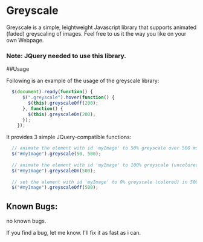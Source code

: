 # Greyscale

Greyscale is a simple, leightweight Javascript library that supports animated (faded) greyscaling of images.
Feel free to us it the way you like on your own Webpage.

### Note: JQuery needed to use this library.

##Usage

Following is an example of the usage of the greyscale library:
```Javascript
  $(document).ready(function() {
	  $(".greyscale").hover(function() {
	    $(this).greyscaleOff(200);
	  }, function() {
	    $(this).greyscaleOn(200);
	  });
	});
```

It provides 3 simple JQuery-compatible functions:
```Javascript
  // animate the element with id 'myImage' to 50% greyscale over 500 ms.
  $("#myImage").greyscale(50, 500);
  
  // animate the element with id 'myImage' to 100% greyscale (uncolored) over 500ms.
  $("#myImage").greyscaleOn(500);
  
  // set the element with id 'myImage' to 0% greyscale (colored) in 500 ms.
  $("#myImage").greyscaleOff(500);
```

## Known Bugs:
no known bugs.


If you find a bug, let me know. I'll fix it as fast as i can.
